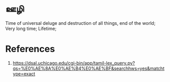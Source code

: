 # ஊழி

Time of universal deluge and destruction of all things, end of the world;
Very long time;
Lifetime;

# References
1. https://dsal.uchicago.edu/cgi-bin/app/tamil-lex_query.py?qs=%E0%AE%8A%E0%AE%B4%E0%AE%BF&searchhws=yes&matchtype=exact
